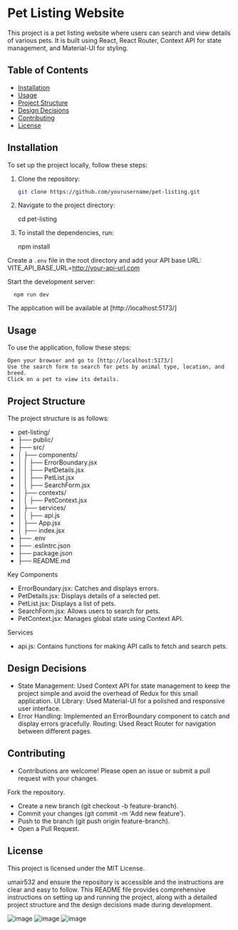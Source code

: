 # Pet Listing Website

This project is a pet listing website where users can search and view details of various pets. It is built using React, React Router, Context API for state management, and Material-UI for styling.

## Table of Contents
- [Installation](#installation)
- [Usage](#usage)
- [Project Structure](#project-structure)
- [Design Decisions](#design-decisions)
- [Contributing](#contributing)
- [License](#license)

## Installation

To set up the project locally, follow these steps:

1. Clone the repository:
   ```bash
   git clone https://github.com/yourusername/pet-listing.git

2. Navigate to the project directory:

      cd pet-listing

3. To install the dependencies, run:

      npm install

Create a `.env` file in the root directory and add your API base URL:
VITE_API_BASE_URL=http://your-api-url.com

Start the development server:

      npm run dev

The application will be available at [http://localhost:5173/]

## Usage

To use the application, follow these steps:
  
    Open your browser and go to [http://localhost:5173/]
    Use the search form to search for pets by animal type, location, and breed.
    Click on a pet to view its details.

## Project Structure

The project structure is as follows:

- pet-listing/
- ├── public/
- ├── src/
- │   ├── components/
- │   │   ├── ErrorBoundary.jsx
- │   │   ├── PetDetails.jsx
- │   │   ├── PetList.jsx
- │   │   ├── SearchForm.jsx
- │   ├── contexts/
- │   │   ├── PetContext.jsx
- │   ├── services/
- │   │   ├── api.js
- │   ├── App.jsx
- │   ├── index.jsx
- ├── .env
- ├── .eslintrc.json
- ├── package.json
- ├── README.md

Key Components
- ErrorBoundary.jsx: Catches and displays errors.
- PetDetails.jsx: Displays details of a selected pet.
- PetList.jsx: Displays a list of pets.
- SearchForm.jsx: Allows users to search for pets.
- PetContext.jsx: Manages global state using Context API.

Services
- api.js: Contains functions for making API calls to fetch and search pets.

## Design Decisions
- State Management: Used Context API for state management to keep the project simple and avoid the overhead of Redux for this small application.
UI Library: Used Material-UI for a polished and responsive user interface.
- Error Handling: Implemented an ErrorBoundary component to catch and display errors gracefully.
Routing: Used React Router for navigation between different pages.

## Contributing
- Contributions are welcome! Please open an issue or submit a pull request with your changes.

Fork the repository.
- Create a new branch (git checkout -b feature-branch).
- Commit your changes (git commit -m 'Add new feature').
- Push to the branch (git push origin feature-branch).
- Open a Pull Request.

## License
This project is licensed under the MIT License.

umair532 and ensure the repository is accessible and the instructions are clear and easy to follow. This README file provides comprehensive instructions on setting up and running the project, along with a detailed project structure and the design decisions made during development.

![image](https://github.com/user-attachments/assets/b27b88b8-4019-48b8-aafe-7b3e3ab9be95) ![image](https://github.com/user-attachments/assets/8cd7de44-34c1-4e84-8b8d-c09f24c3f1cd)
![image](https://github.com/user-attachments/assets/6dd06b93-53bb-4ba8-854d-2297ca873fe3)



